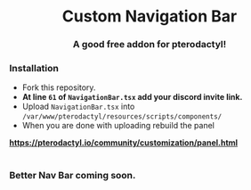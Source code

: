 

<h1 align="center">Custom Navigation Bar</h1>
<h3 align="center">A good free addon for pterodactyl!</h3>

<h3 align="left"> Installation</h3>

- Fork this repository. 
- **At line `61` of `NavigationBar.tsx` add your discord invite link.**
- Upload `NavigationBar.tsx` into `/var/www/pterodactyl/resources/scripts/components/`
- When you are done with uploading rebuild the panel

**https://pterodactyl.io/community/customization/panel.html**


<h1 align="center"></h1>


### Better Nav Bar coming soon.

